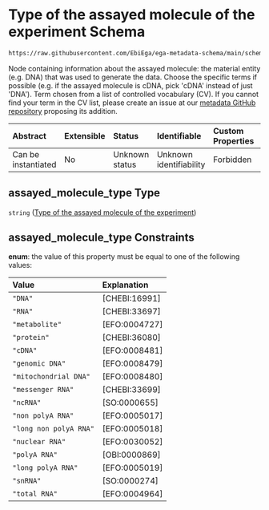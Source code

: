 # Type of the assayed molecule of the experiment Schema

```txt
https://raw.githubusercontent.com/EbiEga/ega-metadata-schema/main/schemas/EGA.experiment.json#/properties/assayed_molecule_type
```

Node containing information about the assayed molecule: the material entity (e.g. DNA) that was used to generate the data. Choose the specific terms if possible (e.g. if the assayed molecule is cDNA, pick 'cDNA' instead of just 'DNA'). Term chosen from a list of controlled vocabulary (CV). If you cannot find your term in the CV list, please create an issue at our [metadata GitHub repository](https://github.com/EbiEga/ega-metadata-schema/issues/new/choose) proposing its addition.

| Abstract            | Extensible | Status         | Identifiable            | Custom Properties | Additional Properties | Access Restrictions | Defined In                                                                           |
| :------------------ | :--------- | :------------- | :---------------------- | :---------------- | :-------------------- | :------------------ | :----------------------------------------------------------------------------------- |
| Can be instantiated | No         | Unknown status | Unknown identifiability | Forbidden         | Allowed               | none                | [EGA.experiment.json\*](../../../schemas/EGA.experiment.json "open original schema") |

## assayed\_molecule\_type Type

`string` ([Type of the assayed molecule of the experiment](ega-9-properties-type-of-the-assayed-molecule-of-the-experiment.md))

## assayed\_molecule\_type Constraints

**enum**: the value of this property must be equal to one of the following values:

| Value                  | Explanation    |
| :--------------------- | :------------- |
| `"DNA"`                | \[CHEBI:16991] |
| `"RNA"`                | \[CHEBI:33697] |
| `"metabolite"`         | \[EFO:0004727] |
| `"protein"`            | \[CHEBI:36080] |
| `"cDNA"`               | \[EFO:0008481] |
| `"genomic DNA"`        | \[EFO:0008479] |
| `"mitochondrial DNA"`  | \[EFO:0008480] |
| `"messenger RNA"`      | \[CHEBI:33699] |
| `"ncRNA"`              | \[SO:0000655]  |
| `"non polyA RNA"`      | \[EFO:0005017] |
| `"long non polyA RNA"` | \[EFO:0005018] |
| `"nuclear RNA"`        | \[EFO:0030052] |
| `"polyA RNA"`          | \[OBI:0000869] |
| `"long polyA RNA"`     | \[EFO:0005019] |
| `"snRNA"`              | \[SO:0000274]  |
| `"total RNA"`          | \[EFO:0004964] |
